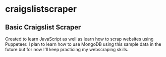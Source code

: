 # craigslistscraper
Basic Craigslist Scraper
------------------------

Created to learn JavaScript as well as learn how to scrap websites using Puppeteer.
I plan to learn how to use MongoDB using this sample data in the future but for now I'll keep practicing my webscraping skills.
